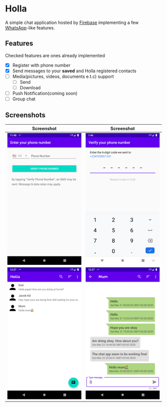 # Holla

A simple chat application hosted by [Firebase][firebase-url] implementing a few [WhatsApp][whatsapp-url]-like  features.

[firebase-url]: https://firebase.google.com/ "Firebase"
[whatsapp-url]: https://www.whatsapp.com/ "WhatsApp"

## Features
Checked features are ones already implemented

- [x] Register with phone number
- [x] Send messages to your **saved** and Holla registered contacts
- [ ] Media(pictures, videos, documents e.t.c) support
    - [ ] Send
    - [ ] Download
- [ ] Push Notification(coming soon)
- [ ] Group chat

## Screenshots

| Screenshot | Screenshot |
| --- | --- |
| ![register-phone][register-phone] | ![verify-phone][verify-phone] |
| ![conversation][conversation] | ![chat][chat] |

[register-phone]: screenshots/register-phone.png "Phone registration"
[verify-phone]: screenshots/verify-phone.png "Phone verification"
[conversation]: screenshots/conversation.png "Conversation"
[chat]: screenshots/chat.png "Single person chat"